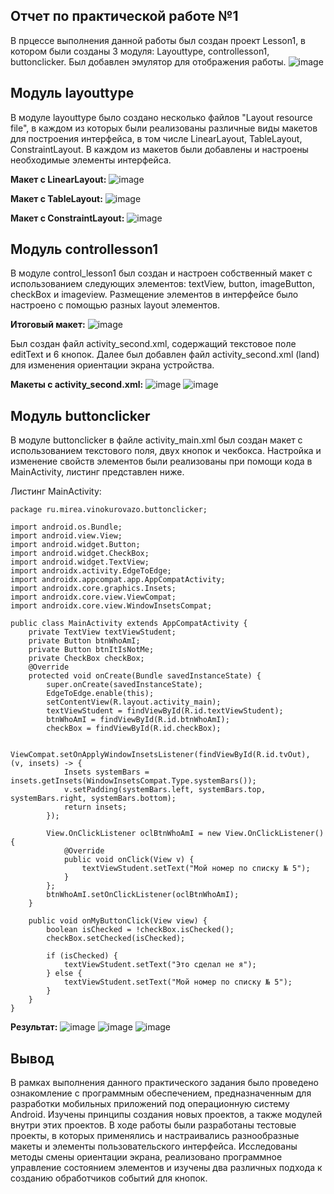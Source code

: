 Отчет по практической работе №1
----
В прцессе выполнения данной работы был создан проект Lesson1, в котором были созданы 3 модуля: Layouttype, controllesson1, buttonclicker. Был добавлен эмулятор для отображения работы.
![image](https://github.com/user-attachments/assets/75dde863-739f-4bee-ba1c-b2ac6382a08f)

Модуль layouttype
--
В модуле layouttype было создано несколько файлов "Layout resource file", в каждом из которых были реализованы различные виды макетов для построения интерфейса, в том числе LinearLayout, TableLayout, ConstraintLayout. В каждом из макетов были добавлены и настроены необходимые элементы интерфейса.

**Макет с LinearLayout:**
![image](https://github.com/user-attachments/assets/ffcc4b95-1360-4296-b3b5-e11e3c70cfd7)

**Макет с TableLayout:**
![image](https://github.com/user-attachments/assets/50185fcc-5c2a-4183-8863-07eb5dd81895)

**Макет с ConstraintLayout:**
![image](https://github.com/user-attachments/assets/f5529846-0393-427e-8a72-caf6c1043249)

Модуль controllesson1
--
В модуле control_lesson1 был создан и настроен собственный макет с использованием следующих элементов: textView, button, imageButton, checkBox и imageview. Размещение элементов в интерфейсе было настроено с помощью разных layout элементов.

**Итоговый макет:**
![image](https://github.com/user-attachments/assets/072e2655-1906-4865-b9c3-f52b43451f1f)

Был создан файл activity_second.xml, содержащий текстовое поле editText и 6 кнопок. Далее был добавлен файл activity_second.xml (land) для изменения ориентации экрана устройства.

**Макеты с activity_second.xml:**
![image](https://github.com/user-attachments/assets/b0b598ba-a821-4ecb-9fb6-ea57b52e1f5f)
![image](https://github.com/user-attachments/assets/324e148c-5599-4754-85e1-6a4be36d02cf)

Модуль buttonclicker
--
В модуле buttonclicker в файле activity_main.xml был создан макет с использованием текстового поля, двух кнопок и чекбокса. Настройка и изменение свойств элементов были реализованы при помощи кода в MainActivity, листинг представлен ниже. 

Листинг MainActivity:
```
package ru.mirea.vinokurovazo.buttonclicker;

import android.os.Bundle;
import android.view.View;
import android.widget.Button;
import android.widget.CheckBox;
import android.widget.TextView;
import androidx.activity.EdgeToEdge;
import androidx.appcompat.app.AppCompatActivity;
import androidx.core.graphics.Insets;
import androidx.core.view.ViewCompat;
import androidx.core.view.WindowInsetsCompat;

public class MainActivity extends AppCompatActivity {
    private TextView textViewStudent;
    private Button btnWhoAmI;
    private Button btnItIsNotMe;
    private CheckBox checkBox;
    @Override
    protected void onCreate(Bundle savedInstanceState) {
        super.onCreate(savedInstanceState);
        EdgeToEdge.enable(this);
        setContentView(R.layout.activity_main);
        textViewStudent = findViewById(R.id.textViewStudent);
        btnWhoAmI = findViewById(R.id.btnWhoAmI);
        checkBox = findViewById(R.id.checkBox);

        ViewCompat.setOnApplyWindowInsetsListener(findViewById(R.id.tvOut), (v, insets) -> {
            Insets systemBars = insets.getInsets(WindowInsetsCompat.Type.systemBars());
            v.setPadding(systemBars.left, systemBars.top, systemBars.right, systemBars.bottom);
            return insets;
        });

        View.OnClickListener oclBtnWhoAmI = new View.OnClickListener() {
            @Override
            public void onClick(View v) {
                textViewStudent.setText("Мой номер по списку № 5");
            }
        };
        btnWhoAmI.setOnClickListener(oclBtnWhoAmI);
    }

    public void onMyButtonClick(View view) {
        boolean isChecked = !checkBox.isChecked();
        checkBox.setChecked(isChecked);

        if (isChecked) {
            textViewStudent.setText("Это сделал не я");
        } else {
            textViewStudent.setText("Мой номер по списку № 5");
        }
    }
}
```

**Результат:**
![image](https://github.com/user-attachments/assets/1a60cc1d-8645-4e25-aea3-a19f9cb71186)
![image](https://github.com/user-attachments/assets/1c50375a-ba5a-489a-874a-e832daeb58e4)
![image](https://github.com/user-attachments/assets/9233a357-4548-4398-ab07-2c41d44d0d12)

Вывод
---
В рамках выполнения данного практического задания было проведено ознакомление с программным обеспечением, предназначенным для разработки мобильных приложений под операционную систему Android. Изучены принципы создания новых проектов, а также модулей внутри этих проектов. В ходе работы были разработаны тестовые проекты, в которых применялись и настраивались разнообразные макеты и элементы пользовательского интерфейса. Исследованы методы смены ориентации экрана, реализовано программное управление состоянием элементов и изучены два различных подхода к созданию обработчиков событий для кнопок.
